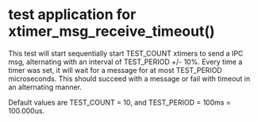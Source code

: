 # test application for xtimer_msg_receive_timeout()

This test will start sequentially start TEST_COUNT xtimers to send a IPC msg,
alternating with an interval of TEST_PERIOD +/- 10%. Every time a timer was set,
it will wait for a message for at most TEST_PERIOD microseconds. This should
succeed with a message or fail with timeout in an alternating manner.

Default values are TEST_COUNT = 10, and TEST_PERIOD = 100ms = 100.000us.

